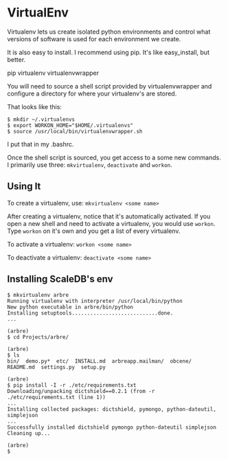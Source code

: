 # VirtualEnv

Virtualenv lets us create isolated python environments and control what
versions of software is used for each environment we create. 

It is also easy to install. I recommend using pip. It's like easy_install,
but better.

   pip virtualenv virtualenvwrapper

You will need to source a shell script provided by virtualenvwrapper and
configure a directory for where your virtualenv's are stored.

That looks like this:

    $ mkdir ~/.virtualenvs
    $ export WORKON_HOME="$HOME/.virtualenvs"
    $ source /usr/local/bin/virtualenvwrapper.sh

I put that in my .bashrc. 

Once the shell script is sourced, you get access to a some new commands. I 
primarily use three: `mkvirtualenv`, `deactivate` and `workon`.

## Using It

To create a virtualenv, use: `mkvirtualenv <some name>`

After creating a virtualenv, notice that it's automatically activated. If you
open a new shell and need to activate a virtualenv, you would use `workon`. 
Type `workon` on it's own and you get a list of every virtualenv. 

To activate a virtualenv: `workon <some name>`

To deactivate a virtualenv: `deactivate <some name>`

## Installing ScaleDB's env

    $ mkvirtualenv arbre
    Running virtualenv with interpreter /usr/local/bin/python
    New python executable in arbre/bin/python
    Installing setuptools............................done.
    ...
    
    (arbre)
    $ cd Projects/arbre/
    
    (arbre)
    $ ls
    bin/  demo.py*  etc/  INSTALL.md  arbreapp.mailman/  obcene/  README.md  settings.py  setup.py
    
    (arbre)
    $ pip install -I -r ./etc/requirements.txt 
    Downloading/unpacking dictshield==0.2.1 (from -r ./etc/requirements.txt (line 1))
    ...
    Installing collected packages: dictshield, pymongo, python-dateutil, simplejson
    ...
    Successfully installed dictshield pymongo python-dateutil simplejson
    Cleaning up...

    (arbre)
    $
